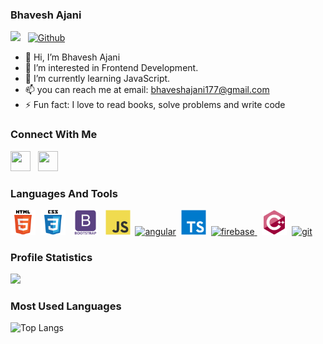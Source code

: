 ### Bhavesh Ajani 
![](https://visitor-badge.laobi.icu/badge?page_id=Bhaveshajani177.Bhaveshajani177)&nbsp;&nbsp;
[![Github](https://img.shields.io/github/followers/Bhaveshajani177?label=Follow&style=social)](https://github.com/Bhaveshajani177)
- 👋 Hi, I’m Bhavesh Ajani
- 👀 I’m interested in Frontend Development.
- 🌱 I’m currently learning JavaScript.
- 📫 you can reach me at email: bhaveshajani177@gmail.com
- ⚡ Fun fact: I love to read books, solve problems and write code

### Connect With Me
[<img height="32" width="32" src="https://cdn.jsdelivr.net/npm/simple-icons@v5/icons/linkedin.svg" />](https://www.linkedin.com/in/bhavesh-ajani-7b304b182/)&nbsp;&nbsp;
[<img height="32" width="32" src="https://cdn.jsdelivr.net/npm/simple-icons@v5/icons/instagram.svg" />](https://www.instagram.com/bhaveshajani177/)

### Languages And Tools
<p align="left">
<a href="https://www.w3.org/html/" target="_blank"> <img src="https://raw.githubusercontent.com/devicons/devicon/master/icons/html5/html5-original-wordmark.svg" alt="html5" width="40" height="40"/></a>&nbsp; 
<a href="https://www.w3schools.com/css/" target="_blank"> <img src="https://raw.githubusercontent.com/devicons/devicon/master/icons/css3/css3-original-wordmark.svg" alt="css3" width="40" height="40"/></a> &nbsp;
<a href="https://getbootstrap.com" target="_blank"> <img src="https://raw.githubusercontent.com/devicons/devicon/master/icons/bootstrap/bootstrap-plain-wordmark.svg" alt="bootstrap" width="40" height="40"/></a> &nbsp;
<a href="https://developer.mozilla.org/en-US/docs/Web/JavaScript" target="_blank"> <img src="https://raw.githubusercontent.com/devicons/devicon/master/icons/javascript/javascript-original.svg" alt="javascript" width="40" height="40"/></a>&nbsp;
<a href="https://angular.io" target="_blank"> <img src="https://angular.io/assets/images/logos/angular/angular.svg" alt="angular" width="40" height="40"/></a>&nbsp;
<a href="https://www.typescriptlang.org/" target="_blank"> <img src="https://raw.githubusercontent.com/devicons/devicon/master/icons/typescript/typescript-original.svg" alt="typescript" width="40" height="40"/></a>&nbsp;
<a href="https://firebase.google.com/" target="_blank"> <img src="https://www.vectorlogo.zone/logos/firebase/firebase-icon.svg" alt="firebase" width="40" height="40"/> </a>&nbsp;
<a href="https://www.w3schools.com/cpp/" target="_blank"> <img src="https://raw.githubusercontent.com/devicons/devicon/master/icons/cplusplus/cplusplus-original.svg" alt="cplusplus" width="40" height="40"/></a>&nbsp;
<a href="https://git-scm.com/" target="_blank"><img src="https://www.vectorlogo.zone/logos/git-scm/git-scm-icon.svg" alt="git" width="40" height="40"/></a>&nbsp;
</p>

### Profile Statistics
<img src="https://github-readme-stats.vercel.app/api?username=bhaveshajani177&&show_icons=true&title_color=ffffff&icon_color=bb2acf&text_color=daf7dc&bg_color=151515">

### Most Used Languages
![Top Langs](https://github-readme-stats.vercel.app/api/top-langs/?username=Bhaveshajani177&theme=tokyonight)

<!---
Bhaveshajani177/Bhaveshajani177 is a ✨ special ✨ repository because its `README.md` (this file) appears on your GitHub profile.
You can click the Preview link to take a look at your changes.
--->
